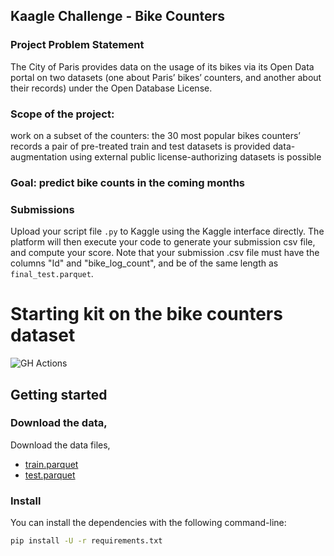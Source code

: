 ## Kaagle Challenge - Bike Counters
### Project Problem Statement

The City of Paris provides data on the usage of its bikes via its Open Data portal on two datasets (one about Paris’ bikes’ counters, and another about their records) under the Open Database License.

### Scope of the project:
work on a subset of the counters: the 30 most popular bikes counters’ records
a pair of pre-treated train and test datasets is provided
data-augmentation using external public license-authorizing datasets is possible


### Goal: predict bike counts in the coming months


### Submissions

Upload your script file `.py` to Kaggle using the Kaggle interface directly.
The platform will then execute your code to generate your submission csv file, and compute your score.
Note that your submission .csv file must have the columns "Id" and "bike_log_count", and be of the same length as `final_test.parquet`.



# Starting kit on the bike counters dataset

![GH Actions](https://github.com/ramp-kits/bike_counters/actions/workflows/main.yml/badge.svg)

## Getting started

### Download the data,
Download the data files,
 - [train.parquet](https://github.com/ramp-kits/bike_counters/releases/download/v0.1.0/train.parquet)
 - [test.parquet](https://github.com/ramp-kits/bike_counters/releases/download/v0.1.0/test.parquet)

### Install
You can install the dependencies with the following command-line:

```bash
pip install -U -r requirements.txt
```


